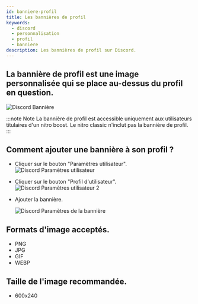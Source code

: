 ```yaml
---
id: banniere-profil
title: Les bannières de profil
keywords:
  - discord
  - personnalisation
  - profil
  - banniere
description: Les bannières de profil sur Discord.
---
```

## La bannière de profil est une image personnalisée qui se place au-dessus du profil en question.
![Discord  Bannière](https://i.discord.fr/oZe.png)

:::note Note 
La bannière de profil est accessible uniquement aux utilisateurs titulaires d'un nitro boost. Le nitro classic n'inclut pas la bannière de profil. 
:::

## Comment ajouter une bannière à son profil ?
- Cliquer sur le bouton "Paramètres utilisateur".
![Discord  Paramètres utilisateur](https://i.discord.fr/Vgq.png)

- Cliquer sur le bouton "Profil d'utilisateur".
![Discord  Paramètres utilisateur 2](https://i.discord.fr/lT3.png)

- Ajouter la bannière.

    ![Discord  Paramètres de la bannière](https://i.discord.fr/uni.png)

## Formats d'image acceptés.
- PNG
- JPG
- GIF
- WEBP

## Taille de l'image recommandée.
- 600x240
